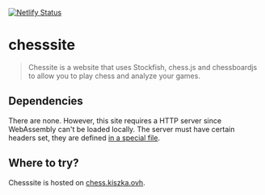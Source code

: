 [![Netlify Status](https://api.netlify.com/api/v1/badges/894191a0-9205-4b1b-af1c-6f640ce3c760/deploy-status)](https://app.netlify.com/sites/chesssite/deploys)
# chesssite
> Chessite is a website that uses Stockfish, chess.js and chessboardjs to allow you to play chess and analyze your games.
## Dependencies
There are none. However, this site requires a HTTP server since WebAssembly can't be loaded locally. 
The server must have certain headers set, they are defined [in a special file](./www/_headers).
## Where to try?
Chesssite is hosted on [chess.kiszka.ovh](https://chess.kiszka.ovh/).
